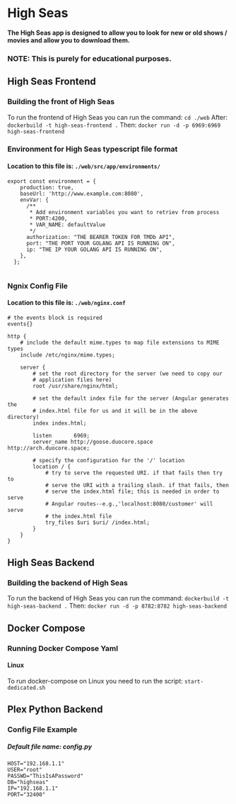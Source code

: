 # High Seas


**The High Seas app is designed to allow you to look for new or old shows / movies and allow you to download them.**


### NOTE: This is purely for educational purposes.


## High Seas Frontend

### Building the front of High Seas

To run the frontend of High Seas you can run the command: ```cd ./web```
After: ```dockerbuild -t high-seas-frontend .```
Then: ```docker run -d -p 6969:6969 high-seas-frontend```


### Environment for High Seas typescript file format

#### Location to this file is: ```./web/src/app/environments/```

```
export const environment = {
    production: true,
    baseUrl: 'http://www.example.com:8080',
    envVar: {
      /**
       * Add environment variables you want to retriev from process
       * PORT:4200,
       * VAR_NAME: defaultValue
       */
      authorization: "THE BEARER TOKEN FOR TMDb API",
      port: "THE PORT YOUR GOLANG API IS RUNNING ON",
      ip: "THE IP YOUR GOLANG API IS RUNNING ON",
    },
  };
  
```

### Ngnix Config File

#### Location to this file is: ```./web/nginx.conf```

```
# the events block is required
events{}

http {
    # include the default mime.types to map file extensions to MIME types
    include /etc/nginx/mime.types;

    server {
        # set the root directory for the server (we need to copy our
        # application files here)
        root /usr/share/nginx/html;

        # set the default index file for the server (Angular generates the
        # index.html file for us and it will be in the above directory)
        index index.html;

        listen       6969;
        server_name http://goose.duocore.space http://arch.duocore.space;

        # specify the configuration for the '/' location
        location / {
            # try to serve the requested URI. if that fails then try to
            # serve the URI with a trailing slash. if that fails, then
            # serve the index.html file; this is needed in order to serve
            # Angular routes--e.g.,'localhost:8080/customer' will serve
            # the index.html file
            try_files $uri $uri/ /index.html;
        }
    }
}

```


## High Seas Backend

### Building the backend of High Seas

To run the backend of High Seas you can run the command: ```dockerbuild -t high-seas-backend .```
Then: ```docker run -d -p 8782:8782 high-seas-backend```

## Docker Compose

### Running Docker Compose Yaml

#### Linux

To run docker-compose on Linux you need to run the script: ```start-dedicated.sh```

## Plex Python Backend

### Config File Example

##### Default file name: **config.py**

```
HOST="192.168.1.1"
USER="root"
PASSWD="ThisIsAPassword"
DB="highseas"
IP="192.168.1.1"
PORT="32400"
```